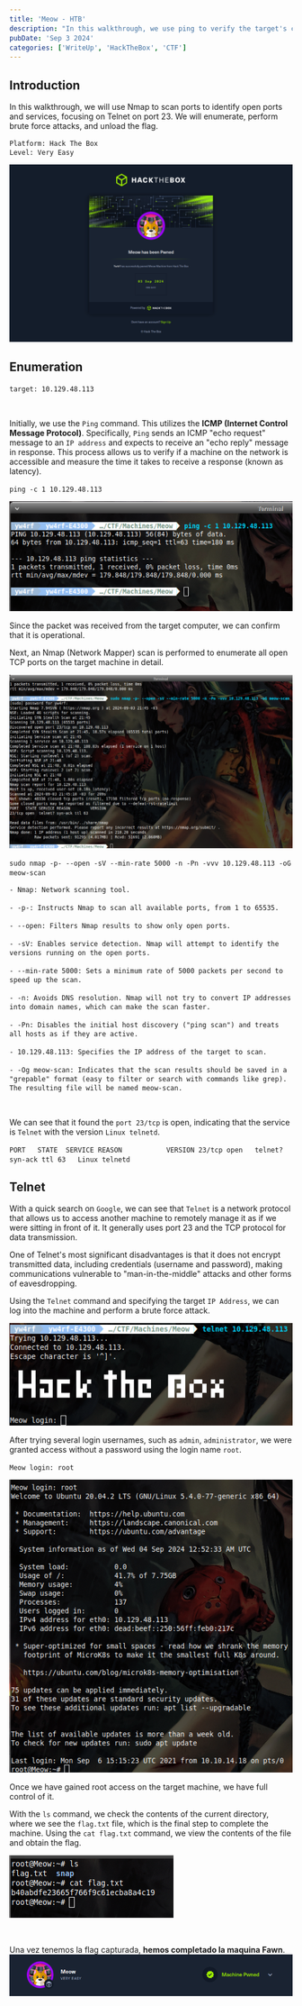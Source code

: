 ```yaml
---
title: 'Meow - HTB'
description: "In this walkthrough, we use ping to verify the target's connectivity, followed by an Nmap scan that reveals an open Telnet port 23. After logging in as root without a password, we retrieve the flag.txt file, completing the challenge"
pubDate: 'Sep 3 2024'
categories: ['WriteUp', 'HackTheBox', 'CTF']
--- 
```


## Introduction

In this walkthrough, we will use Nmap to scan ports to identify open ports and services, focusing on Telnet on port 23. We will enumerate, perform brute force attacks, and unload the flag.


```
Platform: Hack The Box
Level: Very Easy
```

![Ping command](../../../assets/HTB/Meow/meow-6.png)


## Enumeration
```
target: 10.129.48.113  
```
<br>

Initially, we use the `Ping` command. This utilizes the **ICMP (Internet Control Message Protocol)**. Specifically, `Ping` sends an ICMP "echo request" message to an `IP address` and expects to receive an "echo reply" message in response. This process allows us to verify if a machine on the network is accessible and measure the time it takes to receive a response (known as latency).

`ping -c 1 10.129.48.113`

![Ping command](../../../assets/HTB/Meow/meow-1.png)

Since the packet was received from the target computer, we can confirm that it is operational.

Next, an Nmap (Network Mapper) scan is performed to enumerate all open TCP ports on the target machine in detail.

![Nmap command](../../../assets/HTB/Meow/meow-2.png)

`sudo nmap -p- --open -sV --min-rate 5000 -n -Pn -vvv 10.129.48.113 -oG meow-scan`

```
- Nmap: Network scanning tool.

- -p-: Instructs Nmap to scan all available ports, from 1 to 65535.

- --open: Filters Nmap results to show only open ports.

- -sV: Enables service detection. Nmap will attempt to identify the versions running on the open ports.

- --min-rate 5000: Sets a minimum rate of 5000 packets per second to speed up the scan.

- -n: Avoids DNS resolution. Nmap will not try to convert IP addresses into domain names, which can make the scan faster.

- -Pn: Disables the initial host discovery ("ping scan") and treats all hosts as if they are active.

- 10.129.48.113: Specifies the IP address of the target to scan.

- -Og meow-scan: Indicates that the scan results should be saved in a "grepable" format (easy to filter or search with commands like grep). The resulting file will be named meow-scan.
```
<br>

We can see that it found the `port 23/tcp` is open, indicating that the service is `Telnet` with the version `Linux telnetd`.

`PORT   STATE  SERVICE REASON           VERSION 23/tcp open   telnet? syn-ack ttl 63   Linux telnetd`

## Telnet

With a quick search on `Google`, we can see that `Telnet` is a network protocol that allows us to access another machine to remotely manage it as if we were sitting in front of it. It generally uses port 23 and the TCP protocol for data transmission.

One of Telnet's most significant disadvantages is that it does not encrypt transmitted data, including credentials (username and password), making communications vulnerable to "man-in-the-middle" attacks and other forms of eavesdropping.

Using the `Telnet` command and specifying the target `IP Address`, we can log into the machine and perform a brute force attack.

![Brute force attack telnet](../../../assets/HTB/Meow/meow-3.png)

After trying several login usernames, such as `admin`, `administrator`, we were granted access without a password using the login name `root`.

`Meow login: root`

![Root telnet](../../../assets/HTB/Meow/meow-4.png)

Once we have gained root access on the target machine, we have full control of it.

With the `ls` command, we check the contents of the current directory, where we see the `flag.txt` file, which is the final step to complete the machine. Using the `cat flag.txt` command, we view the contents of the file and obtain the flag.

![Flag captured meow machine](../../../assets/HTB/Meow/meow-5.png)

<br>

Una vez tenemos la flag capturada, **hemos completado la maquina Fawn**.
![Flag captured meow machine](../../../assets/HTB/Meow/meow-7.png)


<br>